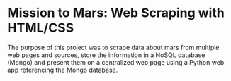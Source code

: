 # Mission to Mars:  Web Scraping with HTML/CSS

The purpose of this project was to scrape data about mars from multiple web pages and sources, store the information in a NoSQL database (Mongo) and present them on a centralized web page using a Python web app referencing the Mongo database.
